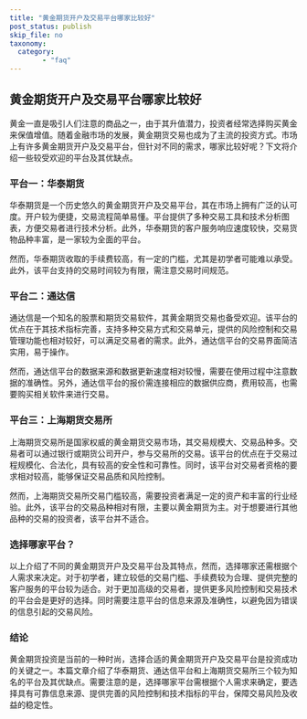 ```yaml
---
title: "黄金期货开户及交易平台哪家比较好"
post_status: publish
skip_file: no
taxonomy:
  category:
        - "faq"
---
```


## 黄金期货开户及交易平台哪家比较好

黄金一直是吸引人们注意的商品之一，由于其升值潜力，投资者经常选择购买黄金来保值增值。随着金融市场的发展，黄金期货交易也成为了主流的投资方式。市场上有许多黄金期货开户及交易平台，但针对不同的需求，哪家比较好呢？下文将介绍一些较受欢迎的平台及其优缺点。

### 平台一：华泰期货

华泰期货是一个历史悠久的黄金期货开户及交易平台，其在市场上拥有广泛的认可度。开户较为便捷，交易流程简单易懂。平台提供了多种交易工具和技术分析图表，方便交易者进行技术分析。此外，华泰期货的客户服务响应速度较快，交易货物品种丰富，是一家较为全面的平台。

然而，华泰期货收取的手续费较高，有一定的门槛，尤其是初学者可能难以承受。此外，该平台支持的交易时间较为有限，需注意交易时间规范。

### 平台二：通达信

通达信是一个知名的股票和期货交易软件，其黄金期货交易也备受欢迎。该平台的优点在于其技术指标完善，支持多种交易方式和交易单元，提供的风险控制和交易管理功能也相对较好，可以满足交易者的需求。此外，通达信平台的交易界面简洁实用，易于操作。

然而，通达信平台的数据来源和数据更新速度相对较慢，需要在使用过程中注意数据的准确性。另外，通达信平台的报价需连接相应的数据供应商，费用较高，也需要购买相关软件来进行交易。

### 平台三：上海期货交易所

上海期货交易所是国家权威的黄金期货交易市场，其交易规模大、交易品种多。交易者可以通过银行或期货公司开户，参与交易所的交易。该平台的优点在于交易过程规模化、合法化，具有较高的安全性和可靠性。同时，该平台对交易者资格的要求相对较高，能够保证交易品质和风险控制。

然而，上海期货交易所交易门槛较高，需要投资者满足一定的资产和丰富的行业经验。此外，该平台的交易品种相对有限，主要以黄金期货为主。对于想要进行其他品种的交易的投资者，该平台并不适合。

### 选择哪家平台？

以上介绍了不同的黄金期货开户及交易平台及其特点，然而，选择哪家还需根据个人需求来决定。对于初学者，建立较低的交易门槛、手续费较为合理、提供完整的客户服务的平台较为适合。对于更加高级的交易者，提供更多风险控制和交易技术的平台会是更好的选择。同时需要注意平台的信息来源及准确性，以避免因为错误的信息引起的交易风险。

### 结论

黄金期货投资是当前的一种时尚，选择合适的黄金期货开户及交易平台是投资成功的关键之一。本篇文章介绍了华泰期货、通达信平台和上海期货交易所三个较为知名的平台及其优缺点。需要注意的是，选择哪家平台需根据个人需求来确定，要选择具有可靠信息来源、提供完善的风险控制和技术指标的平台，保障交易风险及收益的稳定性。

